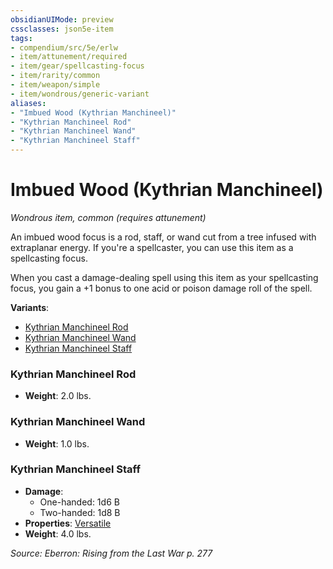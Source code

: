 ```yaml
---
obsidianUIMode: preview
cssclasses: json5e-item
tags:
- compendium/src/5e/erlw
- item/attunement/required
- item/gear/spellcasting-focus
- item/rarity/common
- item/weapon/simple
- item/wondrous/generic-variant
aliases: 
- "Imbued Wood (Kythrian Manchineel)"
- "Kythrian Manchineel Rod"
- "Kythrian Manchineel Wand"
- "Kythrian Manchineel Staff"
---
```

# Imbued Wood (Kythrian Manchineel)
*Wondrous item, common (requires attunement)*  


An imbued wood focus is a rod, staff, or wand cut from a tree infused with extraplanar energy. If you're a spellcaster, you can use this item as a spellcasting focus.

When you cast a damage-dealing spell using this item as your spellcasting focus, you gain a +1 bonus to one acid or poison damage roll of the spell.

**Variants**:
- [Kythrian Manchineel Rod](#Kythrian%20Manchineel%20Rod)
- [Kythrian Manchineel Wand](#Kythrian%20Manchineel%20Wand)
- [Kythrian Manchineel Staff](#Kythrian%20Manchineel%20Staff)

### Kythrian Manchineel Rod

- **Weight**: 2.0 lbs.

### Kythrian Manchineel Wand

- **Weight**: 1.0 lbs.

### Kythrian Manchineel Staff

- **Damage**:
  - One-handed: 1d6 B
  - Two-handed: 1d8 B
- **Properties**: [Versatile](Mechanics/Rules/item-properties.md#Versatile)
- **Weight**: 4.0 lbs.


*Source: Eberron: Rising from the Last War p. 277*
